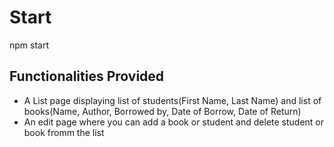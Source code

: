 # Start

npm start

## Functionalities Provided
- A List page displaying list of students(First Name, Last Name) and list of books(Name, Author, Borrowed by, Date of Borrow, Date of Return)
- An edit page where you can add a book or student and delete student or book fromm the list

